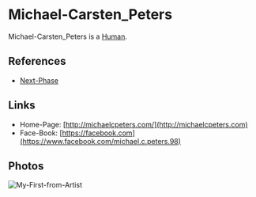# Michael-Carsten_Peters <a id="1"/>

Michael-Carsten_Peters is a [Human](40000001.md).

## References <a id="1000"/>

- [Next-Phase](2011000.md)

## Links <a id="2000"/>

- Home-Page: [http://michaelcpeters.com/](http://michaelcpeters.com)
- Face-Book: [https://facebook.com](https://www.facebook.com/michael.c.peters.98)

## Photos <a id="3000"/>

![My-First-from-Artist](400000206.jpg)
